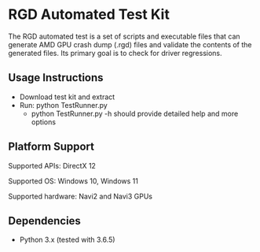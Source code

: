 # RGD Automated Test Kit
The RGD automated test is a set of scripts and executable files that can generate AMD GPU crash dump (.rgd) files and validate the contents of the generated files. Its primary goal is to check for driver regressions.

## Usage Instructions ##
* Download test kit and extract
* Run: python TestRunner.py
    * python TestRunner.py -h  should provide detailed help and more options

## Platform Support ##
Supported APIs: DirectX 12

Supported OS: Windows 10, Windows 11

Supported hardware: Navi2 and Navi3 GPUs


## Dependencies ##
* Python 3.x (tested with 3.6.5)